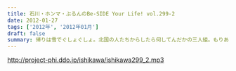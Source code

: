 ```yaml
---
title: 石川・ホンマ・ぶるんのBe-SIDE Your Life! vol.299-2
date: 2012-01-27
tags: ['2012年', '2012年01月']
draft: false
summary: 帰りは雪でぐしょぐしょ。北国の人たちからしたら何してんだかの三人組。もりあがるＫＥＴＴＡＩトーク。実名出てくるわで大騒ぎですが。NAMAE
---
```


http://project-phi.ddo.jp/ishikawa/ishikawa299_2.mp3
